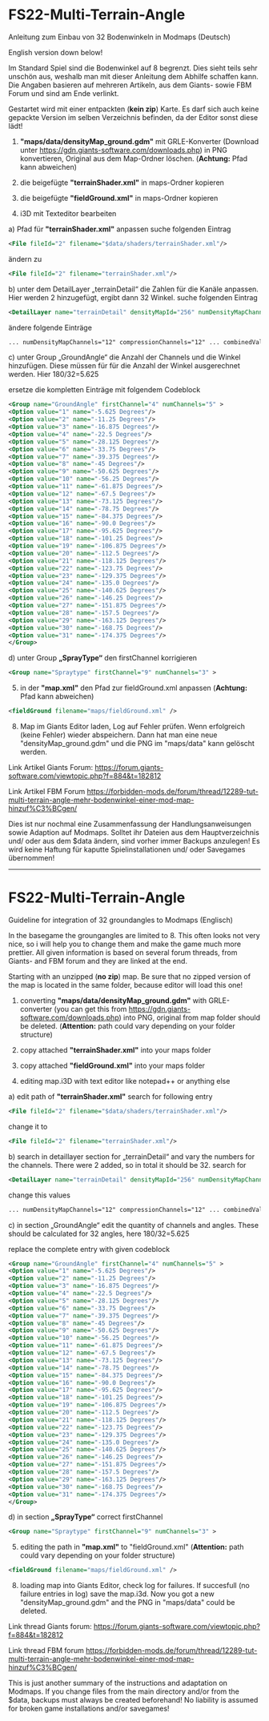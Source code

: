 # FS22-Multi-Terrain-Angle
Anleitung zum Einbau von 32 Bodenwinkeln in Modmaps (Deutsch)

English version down below!

Im Standard Spiel sind die Bodenwinkel auf 8 begrenzt. Dies sieht teils sehr unschön aus, weshalb man mit dieser Anleitung dem Abhilfe schaffen kann. Die Angaben basieren auf mehreren Artikeln, aus dem Giants- sowie FBM Forum und sind am Ende verlinkt.

Gestartet wird mit einer entpackten (**kein zip**) Karte. Es darf sich auch keine gepackte Version im selben Verzeichnis befinden, da der Editor sonst diese lädt!

1) **"maps/data/densityMap_ground.gdm"** mit GRLE-Konverter (Download unter https://gdn.giants-software.com/downloads.php) in PNG konvertieren, Original aus dem Map-Ordner löschen. (**Achtung:** Pfad kann abweichen)

2) die beigefügte **"terrainShader.xml"** in maps-Ordner kopieren

3) die beigefügte **"fieldGround.xml"** in maps-Ordner kopieren

4) i3D mit Texteditor bearbeiten

a) Pfad für **"terrainShader.xml"** anpassen
suche folgenden Eintrag
```xml
<File fileId="2" filename="$data/shaders/terrainShader.xml"/>
```
ändern zu 
```xml
<File fileId="2" filename="terrainShader.xml"/>
```
b) unter dem DetailLayer „terrainDetail“ die Zahlen für die Kanäle anpassen. Hier werden 2 hinzugefügt, ergibt dann 32 Winkel.
suche folgenden Eintrag
```xml
<DetailLayer name="terrainDetail" densityMapId="256" numDensityMapChannels="10" compressionChannels="10" cellSize="8" objectMask="16711935" decalLayer="1" viewDistance="75" blendOutDistance="5" densityMapShaderNames="blendMap;blendMap2" combinedValuesChannels="0 4 0;4 3 0;7 3 0">
```
ändere folgende Einträge
```xml
... numDensityMapChannels="12" compressionChannels="12" ... combinedValuesChannels="0 4 0;4 5 0;9 3 0">
```
c) unter Group „GroundAngle“ die Anzahl der Channels und die Winkel hinzufügen. Diese müssen für für die Anzahl der Winkel ausgerechnet werden. Hier 180/32=5.625

ersetze die kompletten Einträge mit folgendem Codeblock
```xml
<Group name="GroundAngle" firstChannel="4" numChannels="5" >
<Option value="1" name="-5.625 Degrees"/>
<Option value="2" name="-11.25 Degrees"/>
<Option value="3" name="-16.875 Degrees"/>
<Option value="4" name="-22.5 Degrees"/>
<Option value="5" name="-28.125 Degrees"/>
<Option value="6" name="-33.75 Degrees"/>
<Option value="7" name="-39.375 Degrees"/>
<Option value="8" name="-45 Degrees"/>
<Option value="9" name="-50.625 Degrees"/>
<Option value="10" name="-56.25 Degrees"/>
<Option value="11" name="-61.875 Degrees"/>
<Option value="12" name="-67.5 Degrees"/>
<Option value="13" name="-73.125 Degrees"/>
<Option value="14" name="-78.75 Degrees"/>
<Option value="15" name="-84.375 Degrees"/>
<Option value="16" name="-90.0 Degrees"/>
<Option value="17" name="-95.625 Degrees"/>
<Option value="18" name="-101.25 Degrees"/>
<Option value="19" name="-106.875 Degrees"/>
<Option value="20" name="-112.5 Degrees"/>
<Option value="21" name="-118.125 Degrees"/>
<Option value="22" name="-123.75 Degrees"/>
<Option value="23" name="-129.375 Degrees"/>
<Option value="24" name="-135.0 Degrees"/>
<Option value="25" name="-140.625 Degrees"/>
<Option value="26" name="-146.25 Degrees"/>
<Option value="27" name="-151.875 Degrees"/>
<Option value="28" name="-157.5 Degrees"/>
<Option value="29" name="-163.125 Degrees"/>
<Option value="30" name="-168.75 Degrees"/>
<Option value="31" name="-174.375 Degrees"/>
</Group>
```
d) unter Group **„SprayType“** den firstChannel korrigieren
```xml
<Group name="Spraytype" firstChannel="9" numChannels="3" >
```
5) in der **"map.xml"** den Pfad zur fieldGround.xml anpassen (**Achtung:** Pfad kann abweichen)
```xml
<fieldGround filename="maps/fieldGround.xml" />
```
8) Map im Giants Editor laden, Log auf Fehler prüfen. Wenn erfolgreich (keine Fehler) wieder abspeichern. Dann hat man eine neue "densityMap_ground.gdm" und die PNG im "maps/data" kann gelöscht werden.

Link Artikel Giants Forum:
https://forum.giants-software.com/viewtopic.php?f=884&t=182812

Link Artikel FBM Forum
https://forbidden-mods.de/forum/thread/12289-tut-multi-terrain-angle-mehr-bodenwinkel-einer-mod-map-hinzuf%C3%BCgen/

Dies ist nur nochmal eine Zusammenfassung der Handlungsanweisungen sowie Adaption auf Modmaps. Solltet ihr Dateien aus dem Hauptverzeichnis und/ oder aus dem $data ändern, sind vorher immer Backups anzulegen! Es wird keine Haftung für kaputte Spielinstallationen und/ oder Savegames übernommen!

_______________________________________________________________________

# FS22-Multi-Terrain-Angle
Guideline for integration of 32 groundangles to Modmaps (Englisch)

In the basegame the groungangles are limited to 8. This often looks not very nice, so i will help you to change them and make the game much more prettier. All given information is based on several forum threads, from Giants- and FBM forum and they are linked at the end.

Starting with an unzipped (**no zip**) map. Be sure that no zipped version of the map is located in the same folder, because editor will load this one!

1) converting **"maps/data/densityMap_ground.gdm"** with GRLE-converter (you can get this from https://gdn.giants-software.com/downloads.php) into PNG, original from map folder should be deleted. (**Attention:** path could vary depending on your folder structure)

2) copy attached **"terrainShader.xml"** into your maps folder

3) copy attached **"fieldGround.xml"** into your maps folder

4) editing map.i3D with text editor like notepad++ or anything else

a) edit path of **"terrainShader.xml"**
search for following entry
```xml
<File fileId="2" filename="$data/shaders/terrainShader.xml"/>
```
change it to
```xml
<File fileId="2" filename="terrainShader.xml"/>
```
b) search in detaillayer section for „terrainDetail“ and vary the numbers for the channels. There were 2 added, so in total it should be 32.
search for
```xml
<DetailLayer name="terrainDetail" densityMapId="256" numDensityMapChannels="10" compressionChannels="10" cellSize="8" objectMask="16711935" decalLayer="1" viewDistance="75" blendOutDistance="5" densityMapShaderNames="blendMap;blendMap2" combinedValuesChannels="0 4 0;4 3 0;7 3 0">
```
change this values
```xml
... numDensityMapChannels="12" compressionChannels="12" ... combinedValuesChannels="0 4 0;4 5 0;9 3 0">
```
c) in section „GroundAngle“ edit the quantity of channels and angles. These should be calculated for 32 angles, here 180/32=5.625

replace the complete entry with given codeblock
```xml
<Group name="GroundAngle" firstChannel="4" numChannels="5" >
<Option value="1" name="-5.625 Degrees"/>
<Option value="2" name="-11.25 Degrees"/>
<Option value="3" name="-16.875 Degrees"/>
<Option value="4" name="-22.5 Degrees"/>
<Option value="5" name="-28.125 Degrees"/>
<Option value="6" name="-33.75 Degrees"/>
<Option value="7" name="-39.375 Degrees"/>
<Option value="8" name="-45 Degrees"/>
<Option value="9" name="-50.625 Degrees"/>
<Option value="10" name="-56.25 Degrees"/>
<Option value="11" name="-61.875 Degrees"/>
<Option value="12" name="-67.5 Degrees"/>
<Option value="13" name="-73.125 Degrees"/>
<Option value="14" name="-78.75 Degrees"/>
<Option value="15" name="-84.375 Degrees"/>
<Option value="16" name="-90.0 Degrees"/>
<Option value="17" name="-95.625 Degrees"/>
<Option value="18" name="-101.25 Degrees"/>
<Option value="19" name="-106.875 Degrees"/>
<Option value="20" name="-112.5 Degrees"/>
<Option value="21" name="-118.125 Degrees"/>
<Option value="22" name="-123.75 Degrees"/>
<Option value="23" name="-129.375 Degrees"/>
<Option value="24" name="-135.0 Degrees"/>
<Option value="25" name="-140.625 Degrees"/>
<Option value="26" name="-146.25 Degrees"/>
<Option value="27" name="-151.875 Degrees"/>
<Option value="28" name="-157.5 Degrees"/>
<Option value="29" name="-163.125 Degrees"/>
<Option value="30" name="-168.75 Degrees"/>
<Option value="31" name="-174.375 Degrees"/>
</Group>
```
d) in section **„SprayType“** correct firstChannel
```xml
<Group name="Spraytype" firstChannel="9" numChannels="3" >
```
5) editing the path in **"map.xml"** to "fieldGround.xml" (**Attention:** path could vary depending on your folder structure)
```xml
<fieldGround filename="maps/fieldGround.xml" />
```
8) loading map into Giants Editor, check log for failures. If succesfull (no failure entries in log) save the map.i3d. Now you got a new "densityMap_ground.gdm" and the PNG in "maps/data" could be deleted.

Link thread Giants forum:
https://forum.giants-software.com/viewtopic.php?f=884&t=182812

Link thread FBM forum
https://forbidden-mods.de/forum/thread/12289-tut-multi-terrain-angle-mehr-bodenwinkel-einer-mod-map-hinzuf%C3%BCgen/

This is just another summary of the instructions and adaptation on Modmaps. If you change files from the main directory and/or from the $data, backups must always be created beforehand! No liability is assumed for broken game installations and/or savegames!

